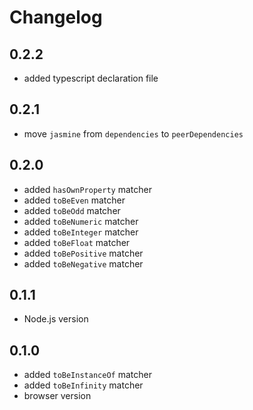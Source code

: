 # Changelog

## 0.2.2

* added typescript declaration file

## 0.2.1

* move ``jasmine`` from `dependencies` to `peerDependencies`

## 0.2.0

* added `hasOwnProperty` matcher
* added `toBeEven` matcher
* added `toBeOdd` matcher
* added `toBeNumeric` matcher
* added `toBeInteger` matcher
* added `toBeFloat` matcher
* added `toBePositive` matcher
* added `toBeNegative` matcher

## 0.1.1

* Node.js version

## 0.1.0

* added `toBeInstanceOf` matcher
* added `toBeInfinity` matcher
* browser version
